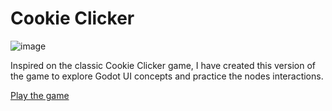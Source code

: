 # Cookie Clicker

![image](https://github.com/user-attachments/assets/a0cd3dab-3583-402d-a4cc-a7caf1554f4c)

Inspired on the classic Cookie Clicker game, I have created this version of the game to explore Godot UI concepts and practice the nodes interactions.

[Play the game](https://machadolabs.itch.io/cookie-clicker-clone)


